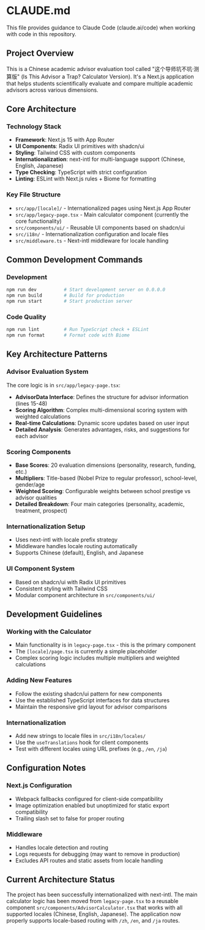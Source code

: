 # CLAUDE.md

This file provides guidance to Claude Code (claude.ai/code) when working with code in this repository.

## Project Overview
This is a Chinese academic advisor evaluation tool called "这个导师坑不坑·测算版" (Is This Advisor a Trap? Calculator Version). It's a Next.js application that helps students scientifically evaluate and compare multiple academic advisors across various dimensions.

## Core Architecture

### Technology Stack
- **Framework**: Next.js 15 with App Router
- **UI Components**: Radix UI primitives with shadcn/ui
- **Styling**: Tailwind CSS with custom components
- **Internationalization**: next-intl for multi-language support (Chinese, English, Japanese)
- **Type Checking**: TypeScript with strict configuration
- **Linting**: ESLint with Next.js rules + Biome for formatting

### Key File Structure
- `src/app/[locale]/` - Internationalized pages using Next.js App Router
- `src/app/legacy-page.tsx` - Main calculator component (currently the core functionality)
- `src/components/ui/` - Reusable UI components based on shadcn/ui
- `src/i18n/` - Internationalization configuration and locale files
- `src/middleware.ts` - Next-intl middleware for locale handling

## Common Development Commands

### Development
```bash
npm run dev          # Start development server on 0.0.0.0
npm run build        # Build for production
npm run start        # Start production server
```

### Code Quality
```bash
npm run lint         # Run TypeScript check + ESLint
npm run format       # Format code with Biome
```

## Key Architecture Patterns

### Advisor Evaluation System
The core logic is in `src/app/legacy-page.tsx`:
- **AdvisorData Interface**: Defines the structure for advisor information (lines 15-48)
- **Scoring Algorithm**: Complex multi-dimensional scoring system with weighted calculations
- **Real-time Calculations**: Dynamic score updates based on user input
- **Detailed Analysis**: Generates advantages, risks, and suggestions for each advisor

### Scoring Components
- **Base Scores**: 20 evaluation dimensions (personality, research, funding, etc.)
- **Multipliers**: Title-based (Nobel Prize to regular professor), school-level, gender/age
- **Weighted Scoring**: Configurable weights between school prestige vs advisor qualities
- **Detailed Breakdown**: Four main categories (personality, academic, treatment, prospect)

### Internationalization Setup
- Uses next-intl with locale prefix strategy
- Middleware handles locale routing automatically
- Supports Chinese (default), English, and Japanese

### UI Component System
- Based on shadcn/ui with Radix UI primitives
- Consistent styling with Tailwind CSS
- Modular component architecture in `src/components/ui/`

## Development Guidelines

### Working with the Calculator
- Main functionality is in `legacy-page.tsx` - this is the primary component
- The `[locale]/page.tsx` is currently a simple placeholder
- Complex scoring logic includes multiple multipliers and weighted calculations

### Adding New Features
- Follow the existing shadcn/ui pattern for new components
- Use the established TypeScript interfaces for data structures
- Maintain the responsive grid layout for advisor comparisons

### Internationalization
- Add new strings to locale files in `src/i18n/locales/`
- Use the `useTranslations` hook for client components
- Test with different locales using URL prefixes (e.g., `/en`, `/ja`)

## Configuration Notes

### Next.js Configuration
- Webpack fallbacks configured for client-side compatibility
- Image optimization enabled but unoptimized for static export compatibility
- Trailing slash set to false for proper routing

### Middleware
- Handles locale detection and routing
- Logs requests for debugging (may want to remove in production)
- Excludes API routes and static assets from locale handling

## Current Architecture Status
The project has been successfully internationalized with next-intl. The main calculator logic has been moved from `legacy-page.tsx` to a reusable component `src/components/AdvisorCalculator.tsx` that works with all supported locales (Chinese, English, Japanese). The application now properly supports locale-based routing with `/zh`, `/en`, and `/ja` routes.